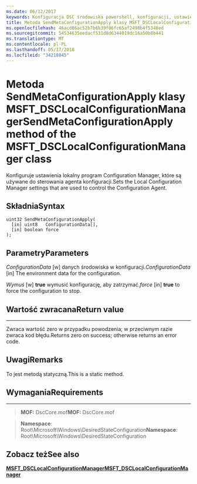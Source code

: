 ```yaml
---
ms.date: 06/12/2017
keywords: Konfiguracja DSC środowiska powershell, konfiguracji, ustawienia
title: Metoda SendMetaConfigurationApply klasy MSFT_DSCLocalConfigurationManager
ms.openlocfilehash: 46acd86ac52b7b6b39f06fc65af2498b4f5348ed
ms.sourcegitcommit: 54534635eedacf531d8d6344019dc16a50b8b441
ms.translationtype: MT
ms.contentlocale: pl-PL
ms.lasthandoff: 05/17/2018
ms.locfileid: "34218845"
---
```

# <a name="sendmetaconfigurationapply-method-of-the-msftdsclocalconfigurationmanager-class"></a><span data-ttu-id="944f3-103">Metoda SendMetaConfigurationApply klasy MSFT_DSCLocalConfigurationManager</span><span class="sxs-lookup"><span data-stu-id="944f3-103">SendMetaConfigurationApply method of the MSFT_DSCLocalConfigurationManager class</span></span>

<span data-ttu-id="944f3-104">Konfiguruje ustawienia lokalny program Configuration Manager, które są używane do sterowania agenta konfiguracji.</span><span class="sxs-lookup"><span data-stu-id="944f3-104">Sets the Local Configuration Manager settings that are used to control the Configuration Agent.</span></span>

<a name="syntax"></a><span data-ttu-id="944f3-105">Składnia</span><span class="sxs-lookup"><span data-stu-id="944f3-105">Syntax</span></span>
------

```mof
uint32 SendMetaConfigurationApply(
  [in] uint8   ConfigurationData[],
  [in] boolean force
);
```

<a name="parameters"></a><span data-ttu-id="944f3-106">Parametry</span><span class="sxs-lookup"><span data-stu-id="944f3-106">Parameters</span></span>
----------

<span data-ttu-id="944f3-107">*ConfigurationData* \[w\] danych środowiska w konfiguracji.</span><span class="sxs-lookup"><span data-stu-id="944f3-107">*ConfigurationData* \[in\] The environment data for the configuration.</span></span>

<span data-ttu-id="944f3-108">*Wymuś* \[w\] **true** wymusić konfigurację, aby zatrzymać.</span><span class="sxs-lookup"><span data-stu-id="944f3-108">*force* \[in\] **true** to force the configuration to stop.</span></span>

## <a name="return-value"></a><span data-ttu-id="944f3-109">Wartość zwracana</span><span class="sxs-lookup"><span data-stu-id="944f3-109">Return value</span></span>
------------

<span data-ttu-id="944f3-110">Zwraca wartość zero w przypadku powodzenia; w przeciwnym razie zwraca kod błędu.</span><span class="sxs-lookup"><span data-stu-id="944f3-110">Returns zero on success; otherwise returns an error code.</span></span>

## <a name="remarks"></a><span data-ttu-id="944f3-111">Uwagi</span><span class="sxs-lookup"><span data-stu-id="944f3-111">Remarks</span></span>

<span data-ttu-id="944f3-112">To jest metodą statyczną.</span><span class="sxs-lookup"><span data-stu-id="944f3-112">This is a static method.</span></span>

## <a name="requirements"></a><span data-ttu-id="944f3-113">Wymagania</span><span class="sxs-lookup"><span data-stu-id="944f3-113">Requirements</span></span>
------------
><span data-ttu-id="944f3-114">**MOF:** DscCore.mof</span><span class="sxs-lookup"><span data-stu-id="944f3-114">**MOF:** DscCore.mof</span></span>

><span data-ttu-id="944f3-115">**Namespace**: Root\Microsoft\Windows\DesiredStateConfiguration</span><span class="sxs-lookup"><span data-stu-id="944f3-115">**Namespace**: Root\Microsoft\Windows\DesiredStateConfiguration</span></span>


## <a name="see-also"></a><span data-ttu-id="944f3-116">Zobacz też</span><span class="sxs-lookup"><span data-stu-id="944f3-116">See also</span></span>


[<span data-ttu-id="944f3-117">**MSFT_DSCLocalConfigurationManager**</span><span class="sxs-lookup"><span data-stu-id="944f3-117">**MSFT_DSCLocalConfigurationManager**</span></span>](msft-dsclocalconfigurationmanager.md)